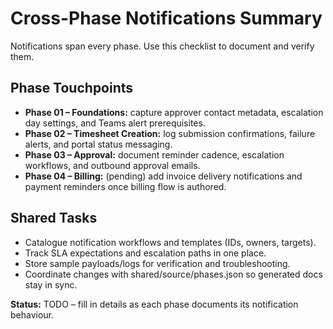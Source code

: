 # Cross-Phase Notifications Summary

Notifications span every phase. Use this checklist to document and verify them.

## Phase Touchpoints
- **Phase 01 – Foundations:** capture approver contact metadata, escalation day settings, and Teams alert prerequisites.
- **Phase 02 – Timesheet Creation:** log submission confirmations, failure alerts, and portal status messaging.
- **Phase 03 – Approval:** document reminder cadence, escalation workflows, and outbound approval emails.
- **Phase 04 – Billing:** (pending) add invoice delivery notifications and payment reminders once billing flow is authored.

## Shared Tasks
- Catalogue notification workflows and templates (IDs, owners, targets).
- Track SLA expectations and escalation paths in one place.
- Store sample payloads/logs for verification and troubleshooting.
- Coordinate changes with shared/source/phases.json so generated docs stay in sync.

**Status:** TODO – fill in details as each phase documents its notification behaviour.